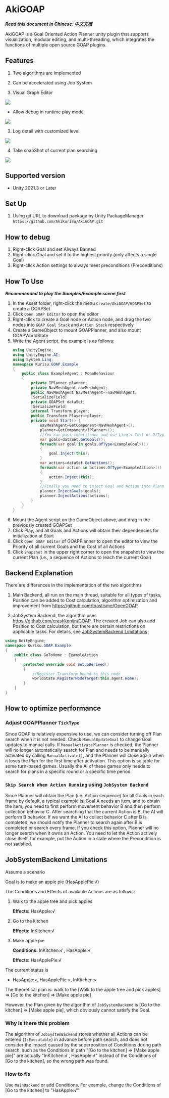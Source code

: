 # AkiGOAP

***Read this document in Chinese: [中文文档](./README_ZH.md)***

AkiGOAP is a Goal Oriented Action Planner unity plugin that supports visualization, modular editing, and multi-threading, which integrates the functions of multiple open source GOAP plugins.

## Features

1. Two algorithms are implemented
2. Can be accelerated using Job System

3. Visual Graph Editor

<img src="Images/GraphEditor.png" />

- Allow debug in runtime play mode

<img src="Images/GraphEditorDebug.png"/>

3. Log detail with customized level

<img src="Images/Log.png" />

4. Take snapShot of current plan searching

<img src="Images/SnapShot.png" />

## Supported version

* Unity 2021.3 or Later

## Set Up
1. Using git URL to download package by Unity PackageManager ```https://github.com/AkiKurisu/AkiGOAP.git```

## How to debug
1. Right-click Goal and set Always Banned
2. Right-click Goal and set it to the highest priority (only affects a single Goal)
3. Right-click Action settings to always meet preconditions (Preconditions)

## How To Use

***Recommended to play the Samples/Example scene first***
1. In the Asset folder, right-click the menu ```Create/AkiGOAP/GOAPSet``` to create a GOAPSet
2. Click ```Open GOAP Editor``` to open the editor
3. Right-click to create a Goal node or Action node, and drag the two nodes into ```GOAP Goal Stack``` and ```Action Stack``` respectively
4. Create a GameObject to mount GOAPPlanner, and also mount GOAPWorldState
5. Write the Agent script, the example is as follows:
    ```c#
    using UnityEngine;
    using UnityEngine.AI;
    using System.Linq;
    namespace Kurisu.GOAP.Example
    {
        public class ExampleAgent : MonoBehaviour
        {
            private IPlanner planner;
            private NavMeshAgent navMeshAgent;
            public NavMeshAgent NavMeshAgent=>navMeshAgent;
            [SerializeField]
            private GOAPSet dataSet;
            [SerializeField]
            internal Transform player;
            public Transform Player=>player;
            private void Start() {
                navMeshAgent=GetComponent<NavMeshAgent>();
                planner=GetComponent<IPlanner>();
                //You can pass inheritance and use Linq's Cast or OfType to get custom subclasses and perform dependency injection
                var goals=dataSet.GetGoals();
                foreach(var goal in goals.OfType<ExampleGoal>())
                {
                    goal.Inject(this);
                }
                var actions=dataSet.GetActions();
                foreach(var action in actions.OfType<ExampleAction>())
                {
                    action.Inject(this);
                }
                //Finally you need to inject Goal and Action into Planner
                planner.InjectGoals(goals);
                planner.InjectActions(actions);
            }
        }
    }

    ```
6. Mount the Agent script on the GameObject above, and drag in the previously created GOAPSet
7. Click Play, and all Goals and Actions will obtain their dependencies for initialization at Start
8. Click ```Open GOAP Editor``` of GOAPPlanner to open the editor to view the Priority of all current Goals and the Cost of all Actions
9. Click ``Snapshot`` in the upper right corner to open the snapshot to view the current Plan (i.e., a sequence of Actions to reach the current Goal)

## Backend Explanation
There are differences in the implementation of the two algorithms

1. Main Backend, all run on the main thread, suitable for all types of tasks, Position can be added to Cost calculation, algorithm optimization and improvement from https://github.com/toastisme/OpenGOAP

2. JobSystem Backend, the algorithm uses https://github.com/crashkonijn/GOAP. The created Job can also add Position to Cost calculation, but there are certain restrictions on applicable tasks. For details, see [JobSystemBackend Limitations](#jobsystembackend-limitations)
```C#
using UnityEngine;
namespace Kurisu.GOAP.Example
{
    public class GoToHome : ExampleAction
    {
        protected override void SetupDerived()
        {
            //Register Transform bound to this node
            worldState.RegisterNodeTarget(this,agent.Home);
        }
    }
}
```

## How to optimize performance

### Adjust GOAPPlanner ```TickType```

Since GOAP is relatively expensive to use, we can consider turning off Plan search when it is not needed. Check ```ManualUpdateGoal``` to change Goal updates to manual calls. If ```ManualActivatePlanner``` is checked, the Planner will no longer automatically search for Plan and needs to be manually activated by calling ```ManualActivate()```, and the Planner will close again when it loses the Plan for the first time after activation. This option is suitable for some turn-based games. Usually the AI of these games only needs to search for plans in a specific round or a specific time period.
### ``Skip Search When Action Running`` using `JobSystem Backend`
   
Since Planner will obtain the Plan (i.e. Action sequence) for all Goals in each frame by default, a typical example is: Goal A needs an item, and to obtain the item, you need to first perform movement behavior B and then perform collection behavior C. After searching that the current Action is B, the AI will perform B behavior. If we want the AI to collect behavior C after B is completed, we should notify the Planner to search again after B is completed or search every frame. If you check this option, Planner will no longer search when it owns an Action. You need to let the Action actively close itself, for example, put the Action in a state where the Precondition is not satisfied.

## JobSystemBackend Limitations

Assume a scenario

Goal is to make an apple pie (HasApplePie:√)

The Conditions and Effects of available Actions are as follows:

1. Walk to the apple tree and pick apples

     <b>Effects:</b> HasApple:√

2. Go to the kitchen

     <b>Effects:</b> InKitchen:√

3. Make apple pie

     <b>Conditions:</b> InKitchen:√ , HasApple:√

     <b>Effects:</b> HasApplePie:√

The current status is

- HasApple:×, HasApplePie:×, InKitchen:×


The theoretical plan is: walk to the [Walk to the apple tree and pick apples] => [Go to the kitchen] => [Make apple pie]

However, the Plan given by the algorithm of `JobSystemBackend` is [Go to the kitchen] => [Make apple pie], which obviously cannot satisfy the Goal.

### Why is there this problem

The algorithm of `JobSystemBackend` stores whether all Actions can be entered (``IsExecutable``) in advance before path search, and does not consider the impact caused by the superposition of Conditions during path search, such as the Conditions in path "[Go to the kitchen] => [Make apple pie]" are actually "InKitchen:√ , HasApple:√" instead of the Conditions of [Go to the kitchen], so the wrong path was found.

### How to fix

Use `MainBackend` or add Conditions. For example, change the Conditions of [Go to the kitchen] to "HasApple:√"